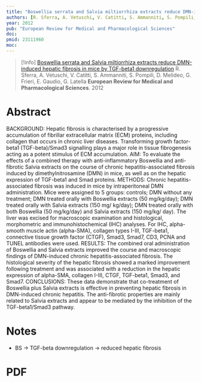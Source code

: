 ```yaml
---
title: "Boswellia serrata and Salvia miltiorrhiza extracts reduce DMN-induced hepatic fibrosis in mice by TGF-beta1 downregulation"
authors: [R. Sferra, A. Vetuschi, V. Catitti, S. Ammanniti, S. Pompili, D. Melideo, G. Frieri, E. Gaudio, G. Latella]
year: 2012
pub: "European Review for Medical and Pharmacological Sciences"
doi: 
pmid: 23111960
moc: 
---
```

>[!info]
[Boswellia serrata and Salvia miltiorrhiza extracts reduce DMN-induced hepatic fibrosis in mice by TGF-beta1 downregulation](https://pubmed.ncbi.nlm.nih.gov/23111960/)
R. Sferra, A. Vetuschi, V. Catitti, S. Ammanniti, S. Pompili, D. Melideo, G. Frieri, E. Gaudio, G. Latella
**European Review for Medical and Pharmacological Sciences**. 2012

# Abstract
BACKGROUND: Hepatic fibrosis is characterised by a progressive accumulation of fibrillar extracellular matrix (ECM) proteins, including collagen that occurs in chronic liver diseases. Transforming growth factor-beta1 (TGF-beta)/Smad3 signalling plays a major role in tissue fibrogenesis acting as a potent stimulus of ECM accumulation. AIM: To evaluate the effects of a combined therapy with anti-inflammatory Boswellia and anti-fibrotic Salvia extracts on the course of chronic hepatitis-associated fibrosis induced by dimethylnitrosamine (DMN) in mice, as well as on the hepatic expression of TGF-beta1 and Smad proteins. METHODS: Chronic hepatitis-associated fibrosis was induced in mice by intraperitoneal DMN administration. Mice were assigned to 5 groups: controls; DMN without any treatment; DMN treated orally with Boswellia extracts (50 mg/kg/day); DMN treated orally with Salvia extracts (150 mg/ kg/day); DMN treated orally with both Boswellia (50 mg/kg/day) and Salvia extracts (150 mg/kg/ day). The liver was excised for macroscopic examination and histological, morphometric and immunohistochemical (IHC) analyses. For IHC, alpha-smooth muscle actin (alpha-SMA), collagen types I-III, TGF-beta1, connective tissue growth factor (CTGF), Smad3, Smad7, CD3, PCNA and TUNEL antibodies were used. RESULTS: The combined oral administration of Boswellia and Salvia extracts improved the course and macroscopic findings of DMN-induced chronic hepatitis-associated fibrosis. The histological severity of the hepatic fibrosis showed a marked improvement following treatment and was associated with a reduction in the hepatic expression of alpha-SMA, collagen I-III, CTGF, TGF-beta1, Smad3, and Smad7. CONCLUSIONS: These data demonstrate that co-treatment of Boswellia plus Salvia extracts is effective in preventing hepatic fibrosis in DMN-induced chronic hepatitis. The anti-fibrotic properties are mainly related to Salvia extracts and appear to be mediated by the inhibition of the TGF-beta1/Smad3 pathway.

# Notes
- BS → TGF-beta downregulation → reduced hepatic fibrosis

# PDF
